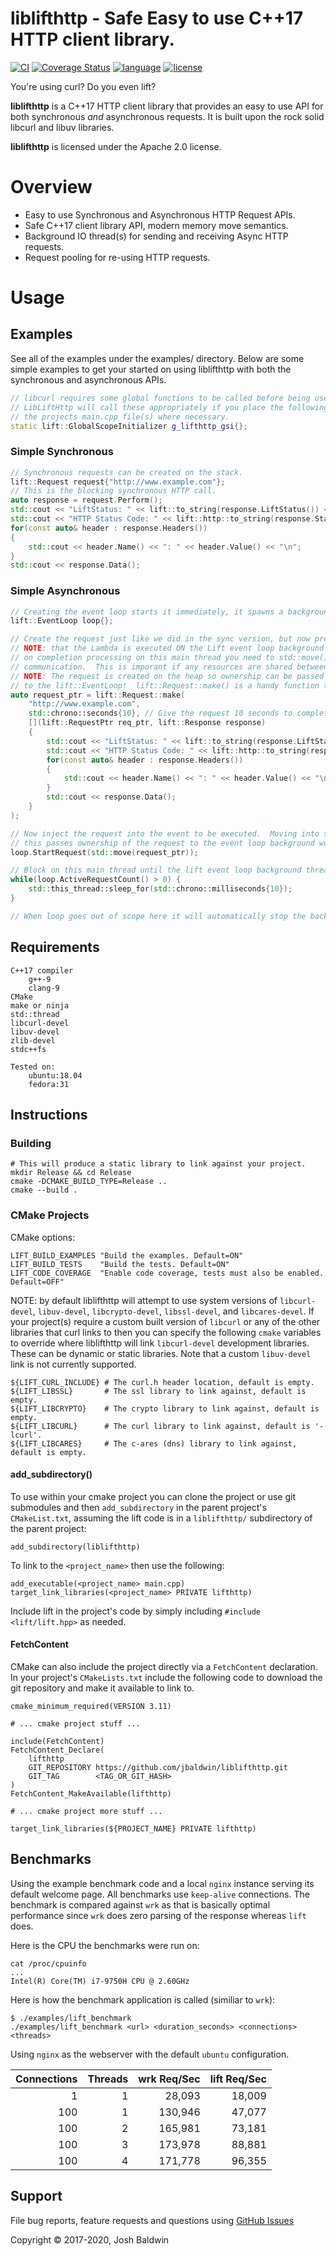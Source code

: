 liblifthttp - Safe Easy to use C++17 HTTP client library.
=========================================================

[![CI](https://github.com/jbaldwin/liblifthttp/workflows/build/badge.svg)](https://github.com/jbaldwin/liblifthttp/workflows/build/badge.svg)
[![Coverage Status](https://coveralls.io/repos/github/jbaldwin/liblifthttp/badge.svg?branch=master)](https://coveralls.io/github/jbaldwin/liblifthttp?branch=master)
[![language][badge.language]][language]
[![license][badge.license]][license]

[badge.language]: https://img.shields.io/badge/language-C%2B%2B17-yellow.svg
[badge.license]: https://img.shields.io/badge/license-Apache--2.0-blue

[language]: https://en.wikipedia.org/wiki/C%2B%2B17
[license]: https://en.wikipedia.org/wiki/Apache_License

You're using curl? Do you even lift?

**liblifthttp** is a C++17 HTTP client library that provides an easy to use API for both synchronous _and_ asynchronous requests.  It is built upon the rock solid libcurl and libuv libraries.

**liblifthttp** is licensed under the Apache 2.0 license.

# Overview #
* Easy to use Synchronous and Asynchronous HTTP Request APIs.
* Safe C++17 client library API, modern memory move semantics.
* Background IO thread(s) for sending and receiving Async HTTP requests.
* Request pooling for re-using HTTP requests.

# Usage #

## Examples

See all of the examples under the examples/ directory.  Below are some simple examples
to get your started on using liblifthttp with both the synchronous and asynchronous APIs.

```C++
// libcurl requires some global functions to be called before being used.
// LibLiftHttp will call these appropriately if you place the following in
// the projects main.cpp file(s) where necessary.
static lift::GlobalScopeInitializer g_lifthttp_gsi{};
```

### Simple Synchronous
```C++
// Synchronous requests can be created on the stack.
lift::Request request{"http://www.example.com"};
// This is the blocking synchronous HTTP call.
auto response = request.Perform();
std::cout << "LiftStatus: " << lift::to_string(response.LiftStatus()) << "\n";
std::cout << "HTTP Status Code: " << lift::http::to_string(response.StatusCode()) << "\n";
for(const auto& header : response.Headers())
{
    std::cout << header.Name() << ": " << header.Value() << "\n";
}
std::cout << response.Data();
```

### Simple Asynchronous
```C++
// Creating the event loop starts it immediately, it spawns a background thread for executing requests.
lift::EventLoop loop{};

// Create the request just like we did in the sync version, but now provide a lambda for on completion.
// NOTE: that the Lambda is executed ON the Lift event loop background thread.  If you want to handle
// on completion processing on this main thread you need to std::move() it back via a queue or inter-thread
// communication.  This is imporant if any resources are shared between the threads.
// NOTE: The request is created on the heap so ownership can be passed easily via an std::unique_ptr
// to the lift::EventLoop!  lift::Request::make() is a handy function to easily do so.
auto request_ptr = lift::Request::make(
    "http://www.example.com",
    std::chrono::seconds{10}, // Give the request 10 seconds to complete or timeout.
    [](lift::RequestPtr req_ptr, lift::Response response)
    {
        std::cout << "LiftStatus: " << lift::to_string(response.LiftStatus()) << "\n";
        std::cout << "HTTP Status Code: " << lift::http::to_string(response.StatusCode()) << "\n";
        for(const auto& header : response.Headers())
        {
            std::cout << header.Name() << ": " << header.Value() << "\n";
        }
        std::cout << response.Data();
    }
);

// Now inject the request into the event to be executed.  Moving into the event loop is required,
// this passes ownership of the request to the event loop background worker thread.
loop.StartRequest(std::move(request_ptr));

// Block on this main thread until the lift event loop background thread has completed the request, or timed out.
while(loop.ActiveRequestCount() > 0) {
    std::this_thread::sleep_for(std::chrono::milliseconds{10});
}

// When loop goes out of scope here it will automatically stop the background thread and cleanup all resources.
```

## Requirements
    C++17 compiler
        g++-9
        clang-9
    CMake
    make or ninja
    std::thread
    libcurl-devel
    libuv-devel
    zlib-devel
    stdc++fs

    Tested on:
        ubuntu:18.04
        fedora:31

## Instructions

### Building
    # This will produce a static library to link against your project.
    mkdir Release && cd Release
    cmake -DCMAKE_BUILD_TYPE=Release ..
    cmake --build .

### CMake Projects

CMake options:

    LIFT_BUILD_EXAMPLES "Build the examples. Default=ON"
    LIFT_BUILD_TESTS    "Build the tests. Default=ON"
    LIFT_CODE_COVERAGE  "Enable code coverage, tests must also be enabled. Default=OFF"

NOTE: by default liblifthttp will attempt to use system versions of `libcurl-devel`, `libuv-devel`, `libcrypto-devel`, `libssl-devel`, and `libcares-devel`.  If your project(s) require a custom built version
of `libcurl` or any of the other libraries that curl links to then you can specify the following `cmake` variables to override where liblifthttp
will link `libcurl-devel` development libraries.  These can be dynamic or static libraries.  Note that a custom `libuv-devel` link is not currently supported.

    ${LIFT_CURL_INCLUDE} # The curl.h header location, default is empty.
    ${LIFT_LIBSSL}       # The ssl library to link against, default is empty.
    ${LIFT_LIBCRYPTO}    # The crypto library to link against, default is empty.
    ${LIFT_LIBCURL}      # The curl library to link against, default is '-lcurl'.
    ${LIFT_LIBCARES}     # The c-ares (dns) library to link against, default is empty.

#### add_subdirectory()
To use within your cmake project you can clone the project or use git submodules and then `add_subdirectory` in the parent project's `CMakeList.txt`,
assuming the lift code is in a `liblifthttp/` subdirectory of the parent project:

    add_subdirectory(liblifthttp)

To link to the `<project_name>` then use the following:

    add_executable(<project_name> main.cpp)
    target_link_libraries(<project_name> PRIVATE lifthttp)

Include lift in the project's code by simply including `#include <lift/lift.hpp>` as needed.

#### FetchContent
CMake can also include the project directly via a `FetchContent` declaration.  In your project's `CMakeLists.txt`
include the following code to download the git repository and make it available to link to.

    cmake_minimum_required(VERSION 3.11)

    # ... cmake project stuff ...

    include(FetchContent)
    FetchContent_Declare(
        lifthttp
        GIT_REPOSITORY https://github.com/jbaldwin/liblifthttp.git
        GIT_TAG        <TAG_OR_GIT_HASH>
    )
    FetchContent_MakeAvailable(lifthttp)

    # ... cmake project more stuff ...

    target_link_libraries(${PROJECT_NAME} PRIVATE lifthttp)

## Benchmarks
Using the example benchmark code and a local `nginx` instance serving its default welcome page.  All benchmarks use `keep-alive` connections.  The benchmark is compared against `wrk` as that is basically optimal performance since
`wrk` does zero parsing of the response whereas `lift` does.

Here is the CPU the benchmarks were run on:

    cat /proc/cpuinfo
    ...
    Intel(R) Core(TM) i7-9750H CPU @ 2.60GHz

Here is how the benchmark application is called (similiar to `wrk`):

    $ ./examples/lift_benchmark
    ./examples/lift_benchmark <url> <duration_seconds> <connections> <threads>

Using `nginx` as the webserver with the default `ubuntu` configuration.

| Connections | Threads | wrk Req/Sec | lift Req/Sec |
|------------:|--------:|------------:|-------------:|
| 1           | 1       | 28,093      | 18,009       |
| 100         | 1       | 130,946     | 47,077       |
| 100         | 2       | 165,981     | 73,181       |
| 100         | 3       | 173,978     | 88,881       |
| 100         | 4       | 171,778     | 96,355       |

## Support

File bug reports, feature requests and questions using [GitHub Issues](https://github.com/jbaldwin/liblifthttp/issues)

Copyright © 2017-2020, Josh Baldwin
